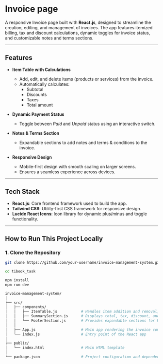 # Invoice page

A responsive Invoice page built with **React.js**, designed to streamline the creation, editing, and management of invoices. The app features itemized billing, tax and discount calculations, dynamic toggles for invoice status, and customizable notes and terms sections.

---

## **Features**

- **Item Table with Calculations**  
  - Add, edit, and delete items (products or services) from the invoice.  
  - Automatically calculates:
    - Subtotal  
    - Discounts  
    - Taxes  
    - Total amount  

- **Dynamic Payment Status**  
  - Toggle between *Paid* and *Unpaid* status using an interactive switch.

- **Notes & Terms Section**  
  - Expandable sections to add notes and terms & conditions to the invoice.

- **Responsive Design**  
  - Mobile-first design with smooth scaling on larger screens.
  - Ensures a seamless experience across devices.

---

## **Tech Stack**

- **React.js**: Core frontend framework used to build the app.
- **Tailwind CSS**: Utility-first CSS framework for responsive design.
- **Lucide React Icons**: Icon library for dynamic plus/minus and toggle functionality.


---

## **How to Run This Project Locally**

### **1. Clone the Repository**
```bash
git clone https://github.com/your-username/invoice-management-system.git

cd tibook_task

npm install
npm run dev

invoice-management-system/
│
├── src/
│   ├── components/
│   │   ├── ItemTable.js           # Handles item addition and removal, and amount calculations
│   │   ├── SummarySection.js      # Displays total, tax, discount, and payment status toggle
│   │   └── FooterSection.js       # Provides expandable sections for Notes & Terms
│   │
│   ├── App.js                     # Main app rendering the invoice components
│   └── index.js                   # Entry point of the React app
│
├── public/
│   └── index.html                 # Main HTML template
│
└── package.json                   # Project configuration and dependencies

